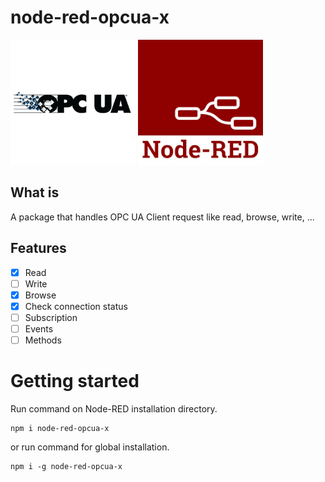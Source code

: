 # node-red-opcua-x
<img src="icons/opcua-logo.png" alt="drawing" style="height:200px;"/>
<img src="images/node-red-logo.png" alt="drawing" style="height:200px;"/>

## What is
A package that handles OPC UA Client request like read, browse, write, ...

## Features

- [x] Read
- [ ] Write
- [x] Browse
- [x] Check connection status
- [ ] Subscription
- [ ] Events
- [ ] Methods

# Getting started
Run command on Node-RED installation directory.
	
    npm i node-red-opcua-x

or run command for global installation.

	npm i -g node-red-opcua-x
